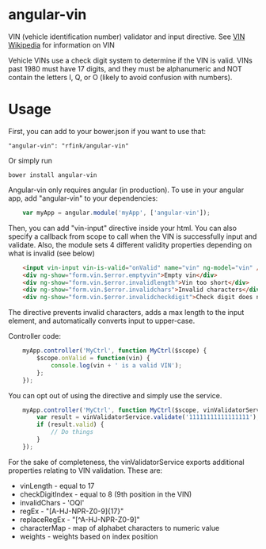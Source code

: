 angular-vin
===========

VIN (vehicle identification number) validator and input directive.
See [VIN Wikipedia](http://en.wikipedia.org/wiki/Vehicle_identification_number) for information on VIN

Vehicle VINs use a check digit system to determine if the VIN is
valid.  VINs past 1980 must have 17 digits, and they must be
alphanumeric and NOT contain the letters I, Q, or O (likely to
avoid confusion with numbers).

Usage
==============

First, you can add to your bower.json if you want to use that:

    "angular-vin": "rfink/angular-vin"

Or simply run

    bower install angular-vin

Angular-vin only requires angular (in production).
To use in your angular app, add "angular-vin" to your dependencies:

```javascript
    var myApp = angular.module('myApp', ['angular-vin']);
```

Then, you can add "vin-input" directive inside your html.
You can also specify a callback from scope to call when the
VIN is successfully input and validate.  Also, the module sets
4 different validity properties depending on what is invalid (see below)

```html
    <input vin-input vin-is-valid="onValid" name="vin" ng-model="vin" />
    <div ng-show="form.vin.$error.emptyvin">Empty vin</div>
    <div ng-show="form.vin.$error.invalidlength">Vin too short</div>
    <div ng-show="form.vin.$error.invalidchars">Invalid characters</div>
    <div ng-show="form.vin.$error.invalidcheckdigit">Check digit does not match</div>
```

The directive prevents invalid characters, adds a max length to the
input element, and automatically converts input to upper-case.

Controller code:

```javascript
    myApp.controller('MyCtrl', function MyCtrl($scope) {
        $scope.onValid = function(vin) {
            console.log(vin + ' is a valid VIN');
        };
    });
```

You can opt out of using the directive and simply use the service.

```javascript
    myApp.controller('MyCtrl', function MyCtrl($scope, vinValidatorService) {
        var result = vinValidatorService.validate('11111111111111111');
        if (result.valid) {
            // Do things
        }
    });
```

For the sake of completeness, the vinValidatorService exports additional
properties relating to VIN validation.  These are:
+ vinLength - equal to 17
+ checkDigitIndex - equal to 8 (9th position in the VIN)
+ invalidChars - 'OQI'
+ regEx - "[A-HJ-NPR-Z0-9]{17}"
+ replaceRegEx - "[^A-HJ-NPR-Z0-9]"
+ characterMap - map of alphabet characters to numeric value
+ weights - weights based on index position
